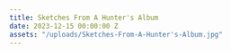 ```yaml
---
title: Sketches From A Hunter's Album
date: 2023-12-15 00:00:00 Z
assets: "/uploads/Sketches-From-A-Hunter's-Album.jpg"
---
```


